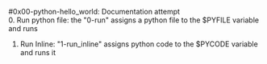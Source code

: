 #0x00-python-hello_world: Documentation attempt<br />
0. Run python file:
the "0-run" assigns a python file to the $PYFILE variable and runs<br />
1. Run Inline:
"1-run_inline" assigns python code to the $PYCODE  variable and runs it<br />